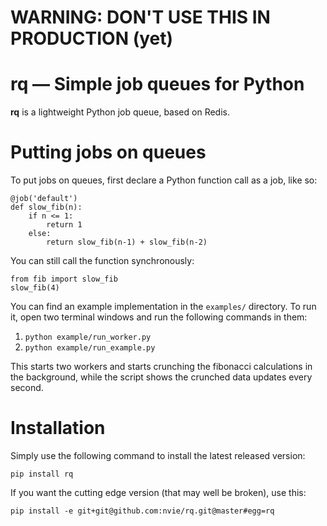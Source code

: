 # WARNING: DON'T USE THIS IN PRODUCTION (yet)

# rq — Simple job queues for Python

**rq** is a lightweight Python job queue, based on Redis.


# Putting jobs on queues

To put jobs on queues, first declare a Python function call as a job, like so:

    @job('default')
    def slow_fib(n):
        if n <= 1:
            return 1
        else:
            return slow_fib(n-1) + slow_fib(n-2)

You can still call the function synchronously:

    from fib import slow_fib
    slow_fib(4)

You can find an example implementation in the `examples/` directory.  To run
it, open two terminal windows and run the following commands in them:

1. `python example/run_worker.py`
1. `python example/run_example.py`

This starts two workers and starts crunching the fibonacci calculations in the
background, while the script shows the crunched data updates every second.


# Installation

Simply use the following command to install the latest released version:

    pip install rq

If you want the cutting edge version (that may well be broken), use this:

    pip install -e git+git@github.com:nvie/rq.git@master#egg=rq

